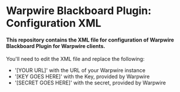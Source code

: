 # Warpwire Blackboard Plugin: Configuration XML
#### This repository contains the XML file for configuration of Warpwire Blackboard Plugin for Warpwire clients. 

You'll need to edit the XML file and replace the following:
* '[YOUR URL]' with the URL of your Warpwire instance
* '[KEY GOES HERE]' with the Key, provided by Warpwire
* '[SECRET GOES HERE]' with the secret, provided by Warpwire


